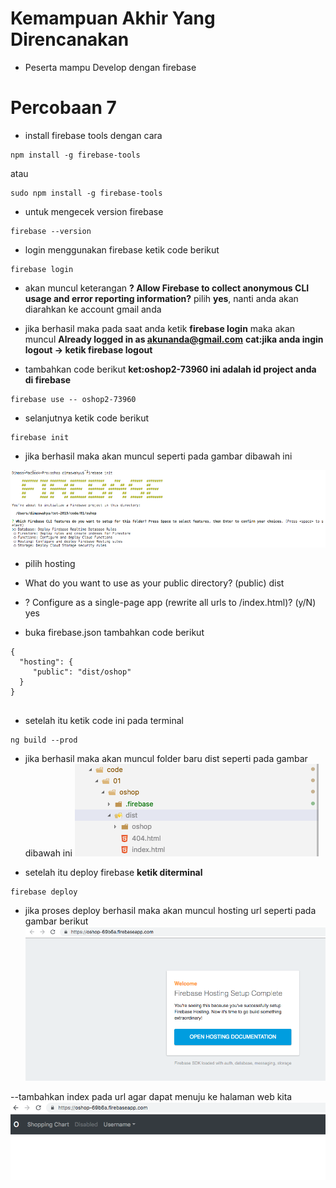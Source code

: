 # Kemampuan Akhir Yang Direncanakan

- Peserta mampu Develop dengan firebase

# Percobaan 7 
- install firebase tools dengan cara

```
npm install -g firebase-tools 
```
atau

```
sudo npm install -g firebase-tools 
```
- untuk mengecek version firebase

```
firebase --version
```

 - login menggunakan firebase ketik code berikut

 ```
 firebase login
 ```
 - akan muncul keterangan **? Allow Firebase to collect anonymous CLI usage and error reporting information?** pilih **yes**, nanti anda akan diarahkan ke account gmail anda

 - jika berhasil maka pada saat anda ketik **firebase login** maka akan muncul **Already logged in as akunanda@gmail.com**  **cat:jika anda ingin logout -> ketik firebase logout**

 - tambahkan code berikut **ket:oshop2-73960 ini adalah id project anda di firebase**

```
firebase use -- oshop2-73960
```

 - selanjutnya ketik code berikut 
 
 ```
 firebase init
 ```
 - jika berhasil maka akan muncul seperti pada gambar dibawah ini

![](image/chapter1/img10.png)

- pilih hosting
- What do you want to use as your public directory? (public) dist
- ? Configure as a single-page app (rewrite all urls to /index.html)? (y/N) yes


- buka firebase.json tambahkan code berikut

```
{
  "hosting": {
     "public": "dist/oshop"
  }
}


```
- setelah itu ketik code ini pada terminal

```
ng build --prod
```

- jika berhasil maka akan muncul folder baru dist seperti pada gambar dibawah ini
![](image/chapter1/img11.png)


- setelah itu deploy firebase **ketik diterminal**

```
firebase deploy
```
- jika proses deploy berhasil maka akan muncul hosting url seperti pada gambar berikut
![](image/chapter1/img12.png)

--tambahkan index pada url agar dapat menuju ke halaman web kita
![](image/chapter1/img13.png)
